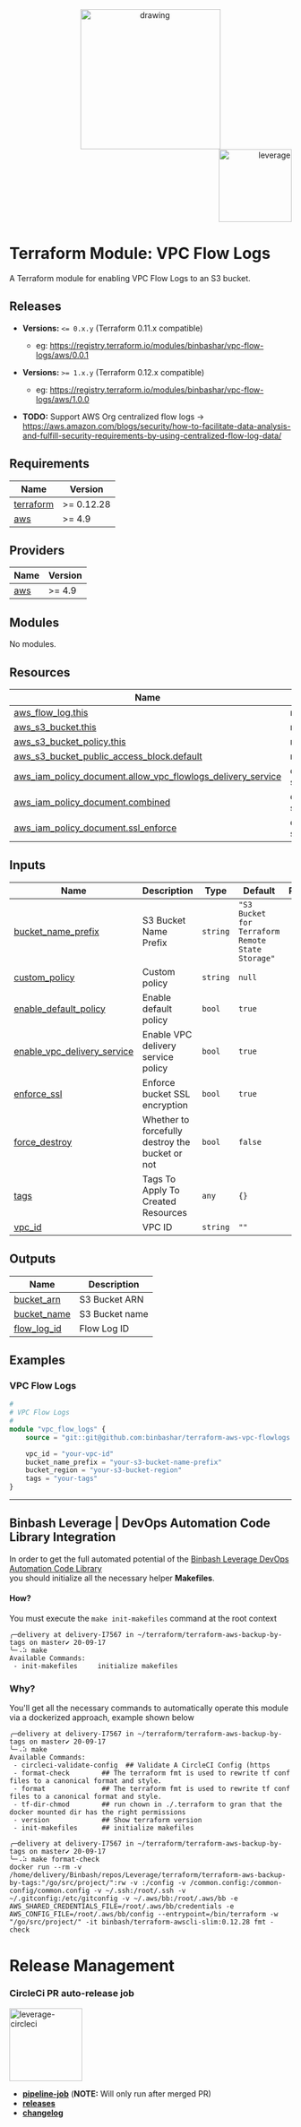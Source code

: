<div align="center">
    <img src="https://raw.githubusercontent.com/binbashar/terraform-aws-vpc-flowlogs/master/figures/binbash.png"
     alt="drawing" width="250"/>
</div>
<div align="right">
  <img src="https://raw.githubusercontent.com/binbashar/terraform-aws-vpc-flowlogs/master/figures/binbash-leverage-terraform.png"
   alt="leverage" width="130"/>
</div>

# Terraform Module: VPC Flow Logs

A Terraform module for enabling VPC Flow Logs to an S3 bucket.

## Releases
- **Versions:** `<= 0.x.y` (Terraform 0.11.x compatible)
    - eg: https://registry.terraform.io/modules/binbashar/vpc-flow-logs/aws/0.0.1

- **Versions:** `>= 1.x.y` (Terraform 0.12.x compatible)
    - eg: https://registry.terraform.io/modules/binbashar/vpc-flow-logs/aws/1.0.0

- **TODO:** Support AWS Org centralized flow logs -> https://aws.amazon.com/blogs/security/how-to-facilitate-data-analysis-and-fulfill-security-requirements-by-using-centralized-flow-log-data/

<!-- BEGINNING OF PRE-COMMIT-TERRAFORM DOCS HOOK -->
## Requirements

| Name | Version |
|------|---------|
| <a name="requirement_terraform"></a> [terraform](#requirement\_terraform) | >= 0.12.28 |
| <a name="requirement_aws"></a> [aws](#requirement\_aws) | >= 4.9 |

## Providers

| Name | Version |
|------|---------|
| <a name="provider_aws"></a> [aws](#provider\_aws) | >= 4.9 |

## Modules

No modules.

## Resources

| Name | Type |
|------|------|
| [aws_flow_log.this](https://registry.terraform.io/providers/hashicorp/aws/latest/docs/resources/flow_log) | resource |
| [aws_s3_bucket.this](https://registry.terraform.io/providers/hashicorp/aws/latest/docs/resources/s3_bucket) | resource |
| [aws_s3_bucket_policy.this](https://registry.terraform.io/providers/hashicorp/aws/latest/docs/resources/s3_bucket_policy) | resource |
| [aws_s3_bucket_public_access_block.default](https://registry.terraform.io/providers/hashicorp/aws/latest/docs/resources/s3_bucket_public_access_block) | resource |
| [aws_iam_policy_document.allow_vpc_flowlogs_delivery_service](https://registry.terraform.io/providers/hashicorp/aws/latest/docs/data-sources/iam_policy_document) | data source |
| [aws_iam_policy_document.combined](https://registry.terraform.io/providers/hashicorp/aws/latest/docs/data-sources/iam_policy_document) | data source |
| [aws_iam_policy_document.ssl_enforce](https://registry.terraform.io/providers/hashicorp/aws/latest/docs/data-sources/iam_policy_document) | data source |

## Inputs

| Name | Description | Type | Default | Required |
|------|-------------|------|---------|:--------:|
| <a name="input_bucket_name_prefix"></a> [bucket\_name\_prefix](#input\_bucket\_name\_prefix) | S3 Bucket Name Prefix | `string` | `"S3 Bucket for Terraform Remote State Storage"` | no |
| <a name="input_custom_policy"></a> [custom\_policy](#input\_custom\_policy) | Custom policy | `string` | `null` | no |
| <a name="input_enable_default_policy"></a> [enable\_default\_policy](#input\_enable\_default\_policy) | Enable default policy | `bool` | `true` | no |
| <a name="input_enable_vpc_delivery_service"></a> [enable\_vpc\_delivery\_service](#input\_enable\_vpc\_delivery\_service) | Enable VPC delivery service policy | `bool` | `true` | no |
| <a name="input_enforce_ssl"></a> [enforce\_ssl](#input\_enforce\_ssl) | Enforce bucket SSL encryption | `bool` | `true` | no |
| <a name="input_force_destroy"></a> [force\_destroy](#input\_force\_destroy) | Whether to forcefully destroy the bucket or not | `bool` | `false` | no |
| <a name="input_tags"></a> [tags](#input\_tags) | Tags To Apply To Created Resources | `any` | `{}` | no |
| <a name="input_vpc_id"></a> [vpc\_id](#input\_vpc\_id) | VPC ID | `string` | `""` | no |

## Outputs

| Name | Description |
|------|-------------|
| <a name="output_bucket_arn"></a> [bucket\_arn](#output\_bucket\_arn) | S3 Bucket ARN |
| <a name="output_bucket_name"></a> [bucket\_name](#output\_bucket\_name) | S3 Bucket name |
| <a name="output_flow_log_id"></a> [flow\_log\_id](#output\_flow\_log\_id) | Flow Log ID |
<!-- END OF PRE-COMMIT-TERRAFORM DOCS HOOK -->

## Examples
### VPC Flow Logs
```terraform
#
# VPC Flow Logs
#
module "vpc_flow_logs" {
    source = "git::git@github.com:binbashar/terraform-aws-vpc-flowlogs.git?ref=v0.0.2"

    vpc_id = "your-vpc-id"
    bucket_name_prefix = "your-s3-bucket-name-prefix"
    bucket_region = "your-s3-bucket-region"
    tags = "your-tags"
}
```

---

## Binbash Leverage | DevOps Automation Code Library Integration

In order to get the full automated potential of the
[Binbash Leverage DevOps Automation Code Library](https://leverage.binbash.com.ar/how-it-works/code-library/code-library/)  
you should initialize all the necessary helper **Makefiles**.

#### How?
You must execute the `make init-makefiles` command  at the root context

```shell
╭─delivery at delivery-I7567 in ~/terraform/terraform-aws-backup-by-tags on master✔ 20-09-17
╰─⠠⠵ make
Available Commands:
 - init-makefiles     initialize makefiles

```

### Why?
You'll get all the necessary commands to automatically operate this module via a dockerized approach,
example shown below

```shell
╭─delivery at delivery-I7567 in ~/terraform/terraform-aws-backup-by-tags on master✔ 20-09-17
╰─⠠⠵ make
Available Commands:
 - circleci-validate-config  ## Validate A CircleCI Config (https
 - format-check        ## The terraform fmt is used to rewrite tf conf files to a canonical format and style.
 - format              ## The terraform fmt is used to rewrite tf conf files to a canonical format and style.
 - tf-dir-chmod        ## run chown in ./.terraform to gran that the docker mounted dir has the right permissions
 - version             ## Show terraform version
 - init-makefiles      ## initialize makefiles
```

```shell
╭─delivery at delivery-I7567 in ~/terraform/terraform-aws-backup-by-tags on master✔ 20-09-17
╰─⠠⠵ make format-check
docker run --rm -v /home/delivery/Binbash/repos/Leverage/terraform/terraform-aws-backup-by-tags:"/go/src/project/":rw -v :/config -v /common.config:/common-config/common.config -v ~/.ssh:/root/.ssh -v ~/.gitconfig:/etc/gitconfig -v ~/.aws/bb:/root/.aws/bb -e AWS_SHARED_CREDENTIALS_FILE=/root/.aws/bb/credentials -e AWS_CONFIG_FILE=/root/.aws/bb/config --entrypoint=/bin/terraform -w "/go/src/project/" -it binbash/terraform-awscli-slim:0.12.28 fmt -check
```

# Release Management

### CircleCi PR auto-release job

<div align="left">
  <img src="https://raw.githubusercontent.com/binbashar/terraform-aws-vpc-flowlogs/master/figures/circleci.png"
   alt="leverage-circleci" width="130"/>
</div>

- [**pipeline-job**](https://circleci.com/gh/binbashar/terraform-aws-vpc-flowlogs) (**NOTE:** Will only run after merged PR)
- [**releases**](https://github.com/binbashar/terraform-aws-vpc-flowlogs/releases)
- [**changelog**](https://github.com/binbashar/terraform-aws-vpc-flowlogs/blob/master/CHANGELOG.md)

